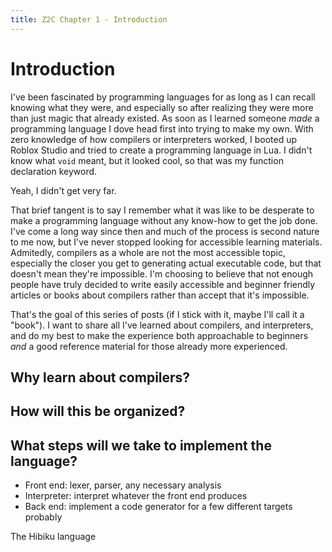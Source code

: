 ```yaml
---
title: Z2C Chapter 1 - Introduction
---
```


# Introduction

I've been fascinated by programming languages for as long as I can recall knowing what they were,
and especially so after realizing they were more than just magic that already existed. As soon
as I learned someone *made* a programming language I dove head first into trying to make my own.
With zero knowledge of how compilers or interpreters worked, I booted up Roblox Studio and tried
to create a programming language in Lua. I didn't know what `void` meant, but it looked cool, so that
was my function declaration keyword.

Yeah, I didn't get very far.

That brief tangent is to say I remember what it was like to be desperate to make a programming language
without any know-how to get the job done. I've come a long way since then and much of the process is
second nature to me now, but I've never stopped looking for accessible learning materials. Admitedly,
compilers as a whole are not the most accessible topic, especially the closer you get to generating
actual executable code, but that doesn't mean they're impossible. I'm choosing to believe that not
enough people have truly decided to write easily accessible and beginner friendly articles or books
about compilers rather than accept that it's impossible.

That's the goal of this series of posts (if I stick with it, maybe I'll call it a "book"). I want to
share all I've learned about compilers, and interpreters, and do my best to make the experience
both approachable to beginners *and* a good reference material for those already more experienced.

## Why learn about compilers?

## How will this be organized?

## What steps will we take to implement the language?

- Front end: lexer, parser, any necessary analysis
- Interpreter: interpret whatever the front end produces
- Back end: implement a code generator for a few different targets probably

The Hibiku language
